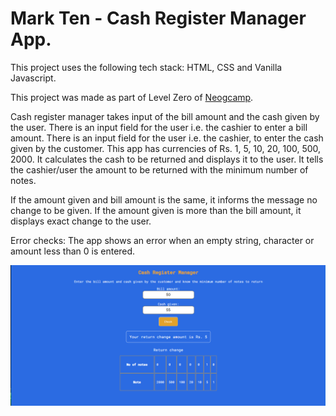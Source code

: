 # Mark Ten - Cash Register Manager App. 

This project uses the following tech stack: HTML, CSS and Vanilla Javascript.  

This project was made as part of Level Zero of [Neogcamp](www.neog.camp).

Cash register manager takes input of the bill amount and the cash given by the user.
There is an input field for the user i.e. the cashier to enter a bill amount.
There is an input field for the user i.e. the cashier, to enter the cash given by the customer.
This app has currencies of Rs. 1, 5, 10, 20, 100, 500, 2000.
It calculates the cash to be returned and displays it to the user. 
It tells the cashier/user the amount to be returned with the minimum number of notes.

If the amount given and bill amount is the same, it informs the message no change to be given. If the amount given is more than the bill amount, it displays exact change to the user. 

Error checks: 
The app shows an error when an empty string, character or amount less than 0 is entered. 

![Screenshot of UI](https://github.com/swapnilbawane/cash-registerv1/blob/main/screenshot/m10-home.png?raw=true)

